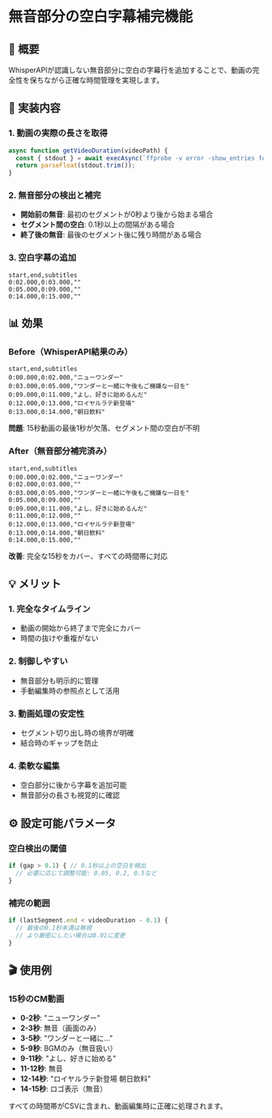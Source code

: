 # 無音部分の空白字幕補完機能

## 🎯 概要

WhisperAPIが認識しない無音部分に空白の字幕行を追加することで、動画の完全性を保ちながら正確な時間管理を実現します。

## 🔧 実装内容

### 1. 動画の実際の長さを取得
```javascript
async function getVideoDuration(videoPath) {
  const { stdout } = await execAsync(`ffprobe -v error -show_entries format=duration -of default=noprint_wrappers=1:nokey=1 "${videoPath}"`);
  return parseFloat(stdout.trim());
}
```

### 2. 無音部分の検出と補完
- **開始前の無音**: 最初のセグメントが0秒より後から始まる場合
- **セグメント間の空白**: 0.1秒以上の間隔がある場合
- **終了後の無音**: 最後のセグメント後に残り時間がある場合

### 3. 空白字幕の追加
```csv
start,end,subtitles
0:02.000,0:03.000,""
0:05.000,0:09.000,""
0:14.000,0:15.000,""
```

## 📊 効果

### Before（WhisperAPI結果のみ）
```csv
start,end,subtitles
0:00.000,0:02.000,"ニューワンダー"
0:03.000,0:05.000,"ワンダーと一緒に午後もご機嫌な一日を"
0:09.000,0:11.000,"よし、好きに始めるんだ"
0:12.000,0:13.000,"ロイヤルラテ新登場"
0:13.000,0:14.000,"朝日飲料"
```
**問題**: 15秒動画の最後1秒が欠落、セグメント間の空白が不明

### After（無音部分補完済み）
```csv
start,end,subtitles
0:00.000,0:02.000,"ニューワンダー"
0:02.000,0:03.000,""
0:03.000,0:05.000,"ワンダーと一緒に午後もご機嫌な一日を"
0:05.000,0:09.000,""
0:09.000,0:11.000,"よし、好きに始めるんだ"
0:11.000,0:12.000,""
0:12.000,0:13.000,"ロイヤルラテ新登場"
0:13.000,0:14.000,"朝日飲料"
0:14.000,0:15.000,""
```
**改善**: 完全な15秒をカバー、すべての時間帯に対応

## 💡 メリット

### 1. **完全なタイムライン**
- 動画の開始から終了まで完全にカバー
- 時間の抜けや重複がない

### 2. **制御しやすい**
- 無音部分も明示的に管理
- 手動編集時の参照点として活用

### 3. **動画処理の安定性**
- セグメント切り出し時の境界が明確
- 結合時のギャップを防止

### 4. **柔軟な編集**
- 空白部分に後から字幕を追加可能
- 無音部分の長さも視覚的に確認

## ⚙️ 設定可能パラメータ

### 空白検出の閾値
```javascript
if (gap > 0.1) { // 0.1秒以上の空白を検出
  // 必要に応じて調整可能: 0.05, 0.2, 0.5など
}
```

### 補完の範囲
```javascript
if (lastSegment.end < videoDuration - 0.1) {
  // 最後の0.1秒未満は無視
  // より厳密にしたい場合は0.01に変更
}
```

## 🎬 使用例

### 15秒のCM動画
- **0-2秒**: "ニューワンダー"
- **2-3秒**: 無音（画面のみ）
- **3-5秒**: "ワンダーと一緒に..."
- **5-9秒**: BGMのみ（無音扱い）
- **9-11秒**: "よし、好きに始める"
- **11-12秒**: 無音
- **12-14秒**: "ロイヤルラテ新登場 朝日飲料"
- **14-15秒**: ロゴ表示（無音）

すべての時間帯がCSVに含まれ、動画編集時に正確に処理されます。